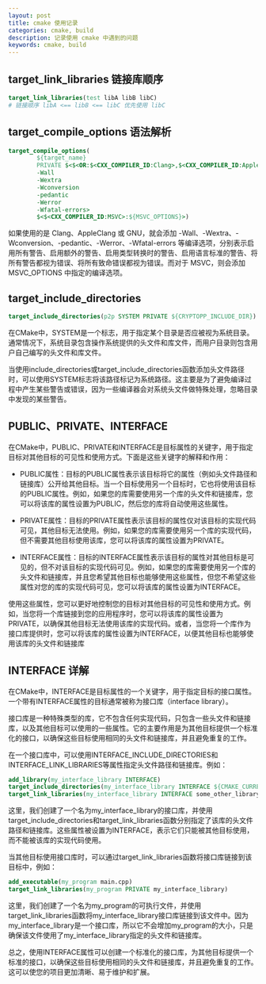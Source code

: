```yaml
---
layout: post
title: cmake 使用记录
categories: cmake, build
description: 记录使用 cmake 中遇到的问题
keywords: cmake, build
---
```


## target_link_libraries 链接库顺序
```cmake
target_link_libraries(test libA libB libC)
# 链接顺序 libA <== libB <== libC 优先使用 libC
```

## target_compile_options 语法解析
```cmake
target_compile_options(
        ${target_name}
        PRIVATE $<$<OR:$<CXX_COMPILER_ID:Clang>,$<CXX_COMPILER_ID:AppleClang>,$<CXX_COMPILER_ID:GNU>>:
        -Wall
        -Wextra
        -Wconversion
        -pedantic
        -Werror
        -Wfatal-errors>
        $<$<CXX_COMPILER_ID:MSVC>:${MSVC_OPTIONS}>)
```
如果使用的是 Clang、AppleClang 或 GNU，就会添加 -Wall、-Wextra、-Wconversion、-pedantic、-Werror、-Wfatal-errors 等编译选项，分别表示启用所有警告、启用额外的警告、启用类型转换时的警告、启用语言标准的警告、将所有警告都视为错误、将所有致命错误都视为错误。而对于 MSVC，则会添加 MSVC_OPTIONS 中指定的编译选项。

## target_include_directories
```cmake
target_include_directories(p2p SYSTEM PRIVATE ${CRYPTOPP_INCLUDE_DIR})
```
在CMake中，SYSTEM是一个标志，用于指定某个目录是否应被视为系统目录。通常情况下，系统目录包含操作系统提供的头文件和库文件，而用户目录则包含用户自己编写的头文件和库文件。

当使用include_directories或target_include_directories函数添加头文件路径时，可以使用SYSTEM标志将该路径标记为系统路径。这主要是为了避免编译过程中产生某些警告或错误，因为一些编译器会对系统头文件做特殊处理，忽略目录中发现的某些警告。

## PUBLIC、PRIVATE、INTERFACE
在CMake中，PUBLIC、PRIVATE和INTERFACE是目标属性的关键字，用于指定目标对其他目标的可见性和使用方式。下面是这些关键字的解释和作用：

* PUBLIC属性：目标的PUBLIC属性表示该目标将它的属性（例如头文件路径和链接库）公开给其他目标。当一个目标使用另一个目标时，它也将使用该目标的PUBLIC属性。例如，如果您的库需要使用另一个库的头文件和链接库，您可以将该库的属性设置为PUBLIC，然后您的库将自动使用这些属性。

* PRIVATE属性：目标的PRIVATE属性表示该目标的属性仅对该目标的实现代码可见，其他目标无法使用。例如，如果您的库需要使用另一个库的实现代码，但不需要其他目标使用该库，您可以将该库的属性设置为PRIVATE。

* INTERFACE属性：目标的INTERFACE属性表示该目标的属性对其他目标是可见的，但不对该目标的实现代码可见。例如，如果您的库需要使用另一个库的头文件和链接库，并且您希望其他目标也能够使用这些属性，但您不希望这些属性对您的库的实现代码可见，您可以将该库的属性设置为INTERFACE。

使用这些属性，您可以更好地控制您的目标对其他目标的可见性和使用方式。例如，当您将一个库链接到您的应用程序时，您可以将该库的属性设置为PRIVATE，以确保其他目标无法使用该库的实现代码。或者，当您将一个库作为接口库提供时，您可以将该库的属性设置为INTERFACE，以便其他目标也能够使用该库的头文件和链接库

## INTERFACE 详解

在CMake中，INTERFACE是目标属性的一个关键字，用于指定目标的接口属性。一个带有INTERFACE属性的目标通常被称为接口库（interface library）。

接口库是一种特殊类型的库，它不包含任何实现代码，只包含一些头文件和链接库，以及其他目标可以使用的一些属性。它的主要作用是为其他目标提供一个标准化的接口，以确保这些目标使用相同的头文件和链接库，并且避免重复的工作。

在一个接口库中，可以使用INTERFACE_INCLUDE_DIRECTORIES和INTERFACE_LINK_LIBRARIES等属性指定头文件路径和链接库。例如：

```cmake
add_library(my_interface_library INTERFACE)
target_include_directories(my_interface_library INTERFACE ${CMAKE_CURRENT_SOURCE_DIR}/include)
target_link_libraries(my_interface_library INTERFACE some_other_library)
```


这里，我们创建了一个名为my_interface_library的接口库，并使用target_include_directories和target_link_libraries函数分别指定了该库的头文件路径和链接库。这些属性被设置为INTERFACE，表示它们只能被其他目标使用，而不能被该库的实现代码使用。

当其他目标使用接口库时，可以通过target_link_libraries函数将接口库链接到该目标中，例如：

```cmake
add_executable(my_program main.cpp)
target_link_libraries(my_program PRIVATE my_interface_library)
```

这里，我们创建了一个名为my_program的可执行文件，并使用target_link_libraries函数将my_interface_library接口库链接到该文件中。因为my_interface_library是一个接口库，所以它不会增加my_program的大小，只是确保该文件使用了my_interface_library指定的头文件和链接库。

总之，使用INTERFACE属性可以创建一个标准化的接口库，为其他目标提供一个标准的接口，以确保这些目标使用相同的头文件和链接库，并且避免重复的工作。这可以使您的项目更加清晰、易于维护和扩展。
